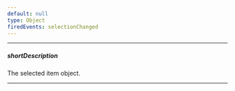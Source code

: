 ```yaml
---
default: null
type: Object
firedEvents: selectionChanged
---
```

---
##### shortDescription
The selected item object.

---
